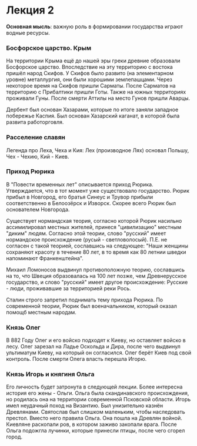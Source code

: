 # Лекция 2

**Основная мысль**: важную роль в формировании государства играют водные ресурсы.

### Босфорское царство. Крым

На территории Крыма ещё до нашей эры греки древние образовали Босфорское царство. Впоследствие на
эту территорию с востока пришёл народ Скифов. У Скифов было развито (на элементарном уровне)
металлургия, они были хорошими землепашцами. Через некоторое время на Скифов пришли Сарматы. После
Сарматов на территорию с Прибалтики пришли Готы. Также на южных территориях проживали Гуны. После
смерти Аттилы на место Гунов пришли Аварцы.

Дербент был основан Хазарами, которые по итоге заняли западное побережье Каспия. Был основан
Хазарский каганат, в которой была развита работорговля.

### Расселение славян

Легенда про Леха, Чеха и Кия: Лех (производное Лях) основал Польшу, Чех - Чехию, Кий - Киев.

### Приход Рюрика

В "Повести временных лет" описывается приход Рюрика. Утверждается, что в тот момент уже существовало
государство. Рюрик прибыл в Новгород, его братья Синеус и Трувор прибыли соответственно в Белоозёрск
и Изворск. Скорее всего Рюрик был основателем Новгорода.

Существует нормандская теория, согласно которой Рюрик насильно ассимилировал местных жителей,
принеся "цивилизацию" местным "диким" людям. Согласно этой теории, слово "русский" имеет нормандское
происхождение (русый - светловолосый). П.Е. не согласен с такой теорией, сославшись на следующее:
"Наши женщины сохраняют красоту в течение 80 лет, в то время как 80 летнии шведки напоминают
Франкенштейна".

Михаил Ломоносов выдвинул противоположную теорию, сославшись на то, что Швеция образовалась на 100
лет позже, чем Древнерусское государство, и слово "русский" имеет другое происхождение: Русские -
люди, проживавшие за территорией реки Рось.

Сталин строго запретил поднимать тему прихода Рюрика. По современной теории, Рюрик был
военачальником, который оказал помощб местным народам.

### Князь Олег

В 882 Году Олег и его войско подходят к Киеву, но оставляет войско в лесу. Олег зарезал на Ладье
Оскольда и Дира, после чего выдвинул ультиматум Киеву, на который он согласился. Олег берёт Киев под
свой контроль. После смерти Олега власть перешла Игорю.

### Князь Игорь и княгиня Ольга

Его личность будет затронута в следующей лекции. Более интересна история его жены - Ольги. Ольга
была скандинавского происхождения, но родилась она на территории современной Псковской области.
Игорь имел неудачный поход на Византию. Был унизительно казнён Древлянами. Святослав был слишком
маленьким, чтобы наследовать престол. Вместо него правила Ольга. Она пошла на Древлян войной.
Киевляне раскопали ров, в котором заживо закопали врага. После Ольга подожгла лучинки, которые
принесли птицы, после чего сгорел город.
